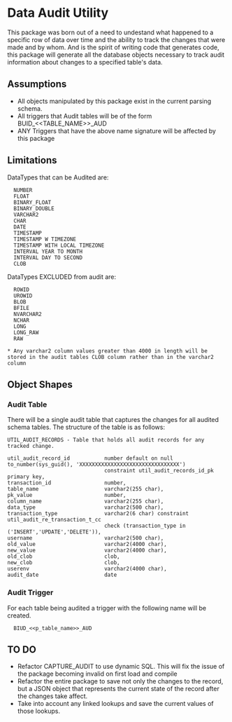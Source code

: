 # Data Audit Utility

This package was born out of a need to undestand what happened to a specific row of data over time and the ability to track the changes that were made and by whom. And is the spirit of writing code that generates code, this package will generate all the database objects necessary to track audit information about changes to a specified table's data.

## Assumptions

- All objects manipulated by this package exist in the current parsing schema.
- All triggers that Audit tables will be of the form BUID\_<<TABLE_NAME>>\_AUD
- ANY Triggers that have the above name signature will be affected by this package

## Limitations

DataTypes that can be Audited are:

      NUMBER
      FLOAT
      BINARY_FLOAT
      BINARY_DOUBLE
      VARCHAR2
      CHAR
      DATE
      TIMESTAMP
      TIMESTAMP W TIMEZONE
      TIMESTAMP WITH LOCAL TIMEZONE
      INTERVAL YEAR TO MONTH
      INTERVAL DAY TO SECOND
      CLOB

DataTypes EXCLUDED from audit are:

      ROWID
      UROWID
      BLOB
      BFILE
      NVARCHAR2
      NCHAR
      LONG
      LONG_RAW
      RAW

    * Any varchar2 column values greater than 4000 in length will be stored in the audit tables CLOB column rather than in the varchar2 column

## Object Shapes

### Audit Table

There will be a single audit table that captures the changes for all audited schema tables. The structure of the table is as follows:

    UTIL_AUDIT_RECORDS - Table that holds all audit records for any tracked change.

    util_audit_record_id           number default on null to_number(sys_guid(), 'XXXXXXXXXXXXXXXXXXXXXXXXXXXXXXXX')
                                   constraint util_audit_records_id_pk primary key,
    transaction_id                 number,
    table_name                     varchar2(255 char),
    pk_value                       number,
    column_name                    varchar2(255 char),
    data_type                      varchar2(500 char),
    transaction_type               varchar2(6 char) constraint util_audit_re_transaction_t_cc
                                   check (transaction_type in ('INSERT','UPDATE','DELETE')),
    username                       varchar2(500 char),
    old_value                      varchar2(4000 char),
    new_value                      varchar2(4000 char),
    old_clob                       clob,
    new_clob                       clob,
    userenv                        varchar2(4000 char),
    audit_date                     date

### Audit Trigger

For each table being audited a trigger with the following name will be created.

      BIUD_<<p_table_name>>_AUD

## TO DO

- Refactor CAPTURE_AUDIT to use dynamic SQL. This will fix the issue of the package becoming invalid on first load and compile
- Refactor the entire package to save not only the changes to the record, but a JSON object that represents the current state of the record after the changes take affect.
- Take into account any linked lookups and save the current values of those lookups.
